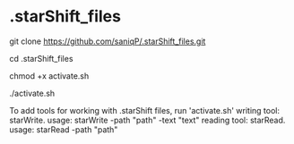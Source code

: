# .starShift_files

git clone https://github.com/saniqP/.starShift_files.git

cd .starShift_files

chmod +x activate.sh

./activate.sh




To add tools for working with .starShift files, run 'activate.sh'
writing tool: starWrite. usage: starWrite -path "path" -text "text"
reading tool: starRead. usage: starRead -path "path"

